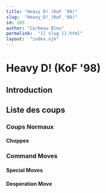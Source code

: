 ```yaml
---
title: "Heavy D! (KoF '98)"
slug:  "Heavy_D!_(KoF_'98)"
id: 185
author: "Corbeau Bleu"
permalink:  "{{ slug }}.html"
layout:  "index.njk"
---
```


# Heavy D! (KoF '98)

## Introduction

## Liste des coups

### Coups Normaux

#### Choppes

### Command Moves

#### Special Moves

#### Desperation Move
